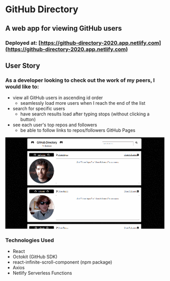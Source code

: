 # GitHub Directory
## A web app for viewing GitHub users

### Deployed at: [https://github-directory-2020.app.netlify.com](https://github-directory-2020.app.netlify.com)

## User Story
### As a developer looking to check out the work of my peers, I would like to:
- view all GitHub users in ascending id order
  - seamlessly load more users when I reach the end of the list
- search for specific users
  - have search results load after typing stops (without clicking a button)
- see each user's top repos and followers
  - be able to follow links to repos/followers GitHub Pages

<img src="./src/githubDirectory.gif">


### Technologies Used
- React
- Octokit (GitHub SDK)
- react-infinite-scroll-component (npm package)
- Axios
- Netlify Serverless Functions


